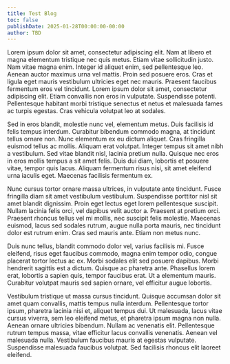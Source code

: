 ```yaml
---
title: Test Blog
toc: false
publishDate: 2025-01-28T00:00:00-00:00
author: TBD
---
```


Lorem ipsum dolor sit amet, consectetur adipiscing elit. Nam at libero et magna elementum tristique nec quis metus. Etiam vitae sollicitudin justo. Nam vitae magna enim. Integer id aliquet enim, sed pellentesque leo. Aenean auctor maximus urna vel mattis. Proin sed posuere eros. Cras et ligula eget mauris vestibulum ultricies eget nec mauris. Praesent faucibus fermentum eros vel tincidunt. Lorem ipsum dolor sit amet, consectetur adipiscing elit. Etiam convallis non eros in vulputate. Suspendisse potenti. Pellentesque habitant morbi tristique senectus et netus et malesuada fames ac turpis egestas. Cras vehicula volutpat leo at sodales.

Sed in eros blandit, molestie nunc vel, elementum metus. Duis facilisis id felis tempus interdum. Curabitur bibendum commodo magna, at tincidunt tellus ornare non. Nunc elementum ex eu dictum aliquet. Cras fringilla euismod tellus ac mollis. Aliquam erat volutpat. Integer tempus sit amet nibh a vestibulum. Sed vitae blandit nisl, lacinia pretium nulla. Quisque nec eros in eros mollis tempus a sit amet felis. Duis dui diam, lobortis et posuere vitae, tempor quis lacus. Aliquam fermentum risus nisi, sit amet eleifend urna iaculis eget. Maecenas facilisis fermentum ex.

Nunc cursus tortor ornare massa ultrices, in vulputate ante tincidunt. Fusce fringilla diam sit amet vestibulum vestibulum. Suspendisse porttitor nisl sit amet blandit dignissim. Proin eget lectus eget lorem pellentesque suscipit. Nullam lacinia felis orci, vel dapibus velit auctor a. Praesent at pretium orci. Praesent rhoncus tellus vel mi mollis, nec suscipit felis molestie. Maecenas euismod, lacus sed sodales rutrum, augue nulla porta mauris, nec tincidunt dolor est rutrum enim. Cras sed mauris ante. Etiam non metus nunc.

Duis nunc tellus, blandit commodo dolor vel, varius facilisis mi. Fusce eleifend, risus eget faucibus commodo, magna enim tempor odio, congue placerat tortor lectus ac ex. Morbi sodales elit sed posuere dapibus. Morbi hendrerit sagittis est a dictum. Quisque ac pharetra ante. Phasellus lorem erat, lobortis a sapien quis, tempor faucibus erat. Ut a elementum mauris. Curabitur volutpat mauris sed sapien ornare, vel efficitur augue lobortis.

Vestibulum tristique ut massa cursus tincidunt. Quisque accumsan dolor sit amet quam convallis, mattis tempus nulla interdum. Pellentesque tortor ipsum, pharetra lacinia nisi et, aliquet tempus dui. Ut malesuada, lacus vitae cursus viverra, sem leo eleifend metus, et pharetra ipsum magna non nulla. Aenean ornare ultricies bibendum. Nullam ac venenatis elit. Pellentesque rutrum tempus massa, vitae efficitur lacus convallis venenatis. Aenean vel malesuada nulla. Vestibulum faucibus mauris at egestas vulputate. Suspendisse malesuada faucibus volutpat. Sed facilisis rhoncus elit laoreet eleifend.